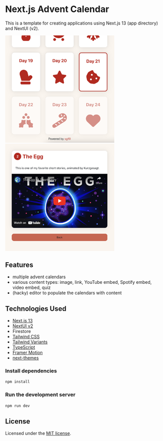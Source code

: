 # Next.js Advent Calendar

This is a template for creating applications using Next.js 13 (app directory) and NextUI (v2).


<img src="demo/overview.png" alt="Days overview" width="350" />
<img src="demo/content.png" alt="YouTube content window" width="350" />


## Features

- multiple advent calendars
- various content types: image, link, YouTube embed, Spotify embed, video embed, quiz
- (hacky) editor to populate the calendars with content


## Technologies Used

- [Next.js 13](https://nextjs.org/docs/getting-started)
- [NextUI v2](https://nextui.org/)
- Firestore
- [Tailwind CSS](https://tailwindcss.com/)
- [Tailwind Variants](https://tailwind-variants.org)
- [TypeScript](https://www.typescriptlang.org/)
- [Framer Motion](https://www.framer.com/motion/)
- [next-themes](https://github.com/pacocoursey/next-themes)


### Install dependencies

```bash
npm install
```

### Run the development server

```bash
npm run dev
```

## License

Licensed under the [MIT license](https://github.com/nextui-org/next-app-template/blob/main/LICENSE).
